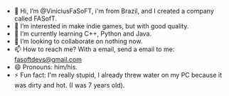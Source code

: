 - 👋 Hi, I’m @ViniciusFaSoFT, i'm from Brazil, and I created a company called FASofT.
- 👀 I’m interested in make indie games, but with good quality.
- 🌱 I’m currently learning C++, Python and Java.
- 💞️ I’m looking to collaborate on nothing now.
- 📫 How to reach me? With a email, send a email to me: fasoftdevs@gmail.com 
- 😄 Pronouns: him/his.
- ⚡ Fun fact: I'm really stupid, I already threw water on my PC because it was dirty and hot. (I was 7 years old). 

<!---
ViniciusFaSoFT/ViniciusFaSoFT is a ✨ special ✨ repository because its `README.md` (this file) appears on your GitHub profile.
You can click the Preview link to take a look at your changes.
--->
